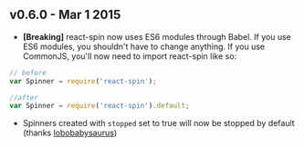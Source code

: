 ## v0.6.0 - Mar 1 2015

* **[Breaking]** react-spin now uses ES6 modules through Babel. If you use ES6 modules, you shouldn't have to change anything. If you use CommonJS, you'll now need to import react-spin like so:

```js
// before
var Spinner = require('react-spin');

//after
var Spinner = require('react-spin').default;
```

* Spinners created with `stopped` set to true will now be stopped by default (thanks [lobobabysaurus](https://github.com/lobobabysaurus))
